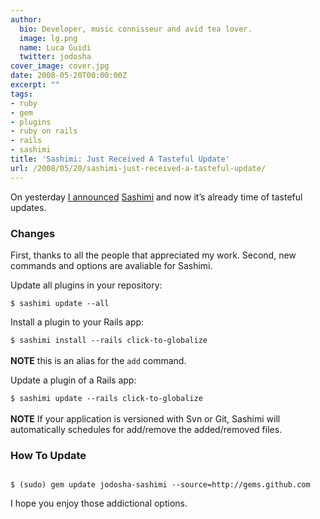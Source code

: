 ```yaml
---
author:
  bio: Developer, music connisseur and avid tea lover.
  image: lg.png
  name: Luca Guidi
  twitter: jodosha
cover_image: cover.jpg
date: 2008-05-20T00:00:00Z
excerpt: ""
tags:
- ruby
- gem
- plugins
- ruby on rails
- rails
- sashimi
title: 'Sashimi: Just Received A Tasteful Update'
url: /2008/05/20/sashimi-just-received-a-tasteful-update/
---
```


<p>On yesterday <a href="http://jodosha.tumblr.com/2008/05/19/sashimi-a-rails-plugins-manager-gem.html" title="Sashimi: A Rails Plugins Manager Gem">I announced</a> <a href="http://lucaguidi.com/pages/sashimi">Sashimi</a> and now it&#8217;s already time of tasteful updates.</p>

<h3>Changes</h3>
<p>First, thanks to all the people that appreciated my work. Second, new commands and options are avaliable for Sashimi.</p>

<p>Update all plugins in your repository:<br/><code class="bash">
$ sashimi update --all
</code>
</p>

<p>Install a plugin to your Rails app:<br/><code class="bash">
$ sashimi install --rails click-to-globalize
</code><br/><strong>NOTE</strong> this is an alias for the <code>add</code> command.
</p>

<p>Update a plugin of a Rails app:<br/><code class="bash">
$ sashimi update --rails click-to-globalize
</code><br/><strong>NOTE</strong> If your application is versioned with Svn or Git, Sashimi will automatically schedules for add/remove the added/removed files.
</p>

<h3>How To Update</h3>
<code class="bash">
$ (sudo) gem update jodosha-sashimi --source=http://gems.github.com
</code>

<p>I hope you enjoy those addictional options.</p>
